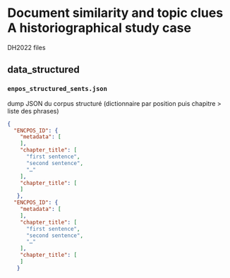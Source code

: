 # Document similarity and topic clues A historiographical study case


DH2022 files

## data_structured

### `enpos_structured_sents.json`

dump JSON du corpus structuré (dictionnaire par position puis chapitre > liste des phrases)

```json
{
  "ENCPOS_ID": {
    "metadata": [
    ],
    "chapter_title": [
      "first sentence",
      "second sentence",
      "…"
    ],
    "chapter_title": [
    ]
   },
  "ENCPOS_ID": {
    "metadata": [
    ],
    "chapter_title": [
      "first sentence",
      "second sentence",
      "…"
    ],
    "chapter_title": [
    ]
   }
```